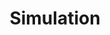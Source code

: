 ---
layout: tag-list
type: tag
title: Simulation
slug: simulation
category: study
sidebar: false
description: >
   Simulation
---